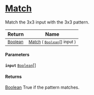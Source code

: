 # [Match](./PatternMatching3x3-100664291.md)

Match the 3x3 input with the 3x3 pattern.

| Return | Name | 
| --- | --- | 
| <sub>[Boolean](https://docs.microsoft.com/en-us/dotnet/api/System.Boolean)</sub>| <sub>[Match](./PatternMatching3x3-100664291.md) ( [`Boolean`](https://docs.microsoft.com/en-us/dotnet/api/System.Boolean)[] input )</sub>| <br>


#### Parameters
**`input`**  [`Boolean`](https://docs.microsoft.com/en-us/dotnet/api/System.Boolean)[]<br>
#### Returns
[Boolean](https://docs.microsoft.com/en-us/dotnet/api/System.Boolean)
True if the pattern matches.